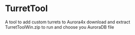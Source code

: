 # TurretTool
A tool to add custom turrets to Aurora4x
download and extract TurretToolWin.zip to run and choose you AuroraDB file

